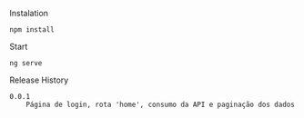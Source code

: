 Instalation

    npm install 


Start

    ng serve

Release History

  
    0.0.1
        Página de login, rota 'home', consumo da API e paginação dos dados


